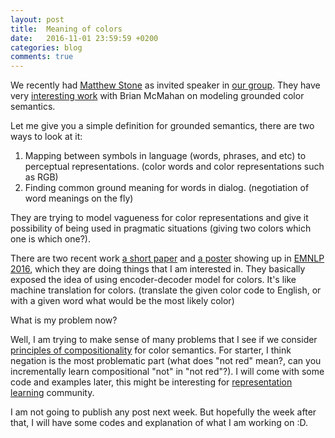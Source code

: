 ```yaml
---
layout: post
title:  Meaning of colors
date:   2016-11-01 23:59:59 +0200
categories: blog
comments: true
---
```


We recently had [Matthew Stone](http://clasp.gu.se/news-events/e/?eventId=7248779128) as invited speaker in [our group](http://clasp.gu.se/). They have very [interesting work](http://mcmahan.io/lux/) with Brian McMahan on modeling grounded color semantics.

Let me give you a simple definition for grounded semantics, there are two ways to look at it:

1. Mapping between symbols in language (words, phrases, and etc) to perceptual representations. (color words and color representations such as RGB)
2. Finding common ground meaning for words in dialog. (negotiation of word meanings on the fly)

They are trying to model vagueness for color representations and give it possibility of being used in pragmatic situations (giving two colors which one is which one?).

There are two recent work [a short paper](https://arxiv.org/abs/1606.03821) and [a poster](https://arxiv.org/abs/1609.08777) showing up in [EMNLP 2016](http://www.emnlp2016.net/program/program.html), which they are doing things that I am interested in. They basically exposed the idea of using encoder-decoder model for colors. It's like machine translation for colors. (translate the given color code to English, or with a given word what would be the most likely color)

What is my problem now?

Well, I am trying to make sense of many problems that I see if we consider [principles of compositionality](http://plato.stanford.edu/entries/compositionality/) for color semantics. For starter, I think negation is the most problematic part (what does "not red" mean?, can you incrementally learn compositional "not" in "not red"?). I will come with some code and examples later, this might be interesting for [representation learning](https://en.wikipedia.org/wiki/Feature_learning) community.

I am not going to publish any post next week. But hopefully the week after that, I will have some codes and explanation of what I am working on :D.
